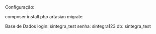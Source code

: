 Configuração:

composer install
php artasian migrate

Base de Dados
login: sintegra_test
senha: sintegra123
db: sintegra_test



